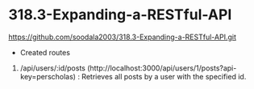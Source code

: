 # 318.3-Expanding-a-RESTful-API
https://github.com/soodala2003/318.3-Expanding-a-RESTful-API.git


- Created routes
1. /api/users/:id/posts
   (http://localhost:3000/api/users/1/posts?api-key=perscholas)
   : Retrieves all posts by a user with the specified id.